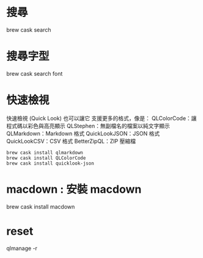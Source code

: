 # 搜尋
brew cask search

# 搜尋字型

brew cask search font

# 快速檢視
快速檢視 (Quick Look) 也可以讓它 支援更多的格式，像是：
QLColorCode：讓程式碼以彩色與高亮顯示
QLStephen：無副檔名的檔案以純文字顯示
QLMarkdown：Markdown 格式
QuickLookJSON：JSON 格式
QuickLookCSV：CSV 格式
BetterZipQL：ZIP 壓縮檔

```
brew cask install qlmarkdown
brew cask install QLColorCode
brew cask install quicklook-json
```

# macdown : 安裝 macdown
brew cask install macdown

# reset
qlmanage -r

